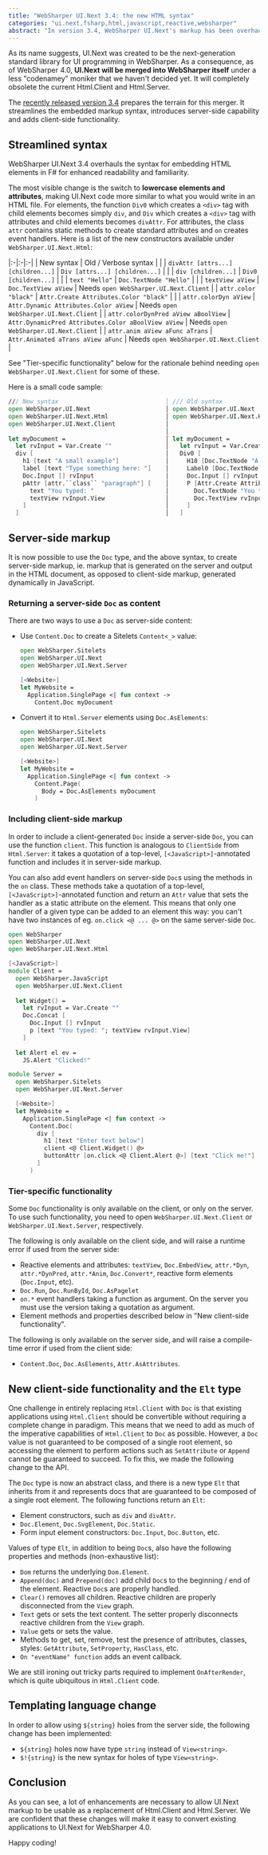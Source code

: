 ```yaml
---
title: "WebSharper UI.Next 3.4: the new HTML syntax"
categories: "ui.next,fsharp,html,javascript,reactive,websharper"
abstract: "In version 3.4, WebSharper UI.Next's markup has been overhauled in order to prepare for the upcoming merger into WebSharper in version 4.0."
---
```

As its name suggests, UI.Next was created to be the next-generation standard library for UI programming in WebSharper. As a consequence, as of WebSharper 4.0, **UI.Next will be merged into WebSharper itself** under a less "codenamey" moniker that we haven't decided yet. It will completely obsolete the current Html.Client and Html.Server.

The [recently released version 3.4](http://websharper.com/blog-entry/4422/websharper-3-4-released) prepares the terrain for this merger. It streamlines the embedded markup syntax, introduces server-side capability and adds client-side functionality.

## Streamlined syntax

WebSharper UI.Next 3.4 overhauls the syntax for embedding HTML elements in F# for enhanced readability and familiarity.

The most visible change is the switch to **lowercase elements and attributes**, making UI.Next code more similar to what you would write in an HTML file. For elements, the function `Div0` which creates a `<div>` tag with child elements becomes simply `div`, and `Div` which creates a `<div>` tag with attributes and child elements becomes `divAttr`. For attributes, the class `attr` contains static methods to create standard attributes and `on` creates event handlers. Here is a list of the new constructors available under `WebSharper.UI.Next.Html`:

|:-|:-|:-|
| New syntax | Old / Verbose syntax | |
| `divAttr [attrs...] [children...]` | `Div [attrs...] [children...]` | |
| `div [children...]` | `Div0 [children...]` | |
| `text "Hello"` | `Doc.TextNode "Hello"` | |
| `textView aView` | `Doc.TextView aView` | Needs `open WebSharper.UI.Next.Client` |
| `attr.color "black"` | `Attr.Create Attributes.Color "black"` | |
| `attr.colorDyn aView` | `Attr.Dynamic Attributes.Color aView` | Needs `open WebSharper.UI.Next.Client` |
| `attr.colorDynPred aView aBoolView` | `Attr.DynamicPred Attributes.Color aBoolView aView` | Needs `open WebSharper.UI.Next.Client` |
| `attr.anim aView aFunc aTrans` | `Attr.Animated aTrans aView aFunc` | Needs `open WebSharper.UI.Next.Client` |

See "Tier-specific functionality" below for the rationale behind needing `open WebSharper.UI.Next.Client` for some of these.

Here is a small code sample:

```fsharp
/// New syntax                              │ /// Old syntax
open WebSharper.UI.Next                     │ open WebSharper.UI.Next
open WebSharper.UI.Next.Html                │ open WebSharper.UI.Next.Html
open WebSharper.UI.Next.Client              │
                                            │
let myDocument =                            │ let myDocument =
  let rvInput = Var.Create ""               │   let rvInput = Var.Create ""
  div [                                     │   Div0 [
    h1 [text "A small example"]             │     H10 [Doc.TextNode "A small example"]
    label [text "Type something here: "]    │     Label0 [Doc.TextNode "Type something here: "]
    Doc.Input [] rvInput                    │     Doc.Input [] rvInput
    pAttr [attr.``class`` "paragraph"] [    │     P [Attr.Create Attributes.Class "paragraph"] [
      text "You typed: "                    │       Doc.TextNode "You typed: "
      textView rvInput.View                 │       Doc.TextView rvInput.View
    ]                                       │     ]
  ]                                         │   ]
```

## Server-side markup

It is now possible to use the `Doc` type, and the above syntax, to create server-side markup, ie. markup that is generated on the server and output in the HTML document, as opposed to client-side markup, generated dynamically in JavaScript.

### Returning a server-side `Doc` as content

There are two ways to use a `Doc` as server-side content:

* Use `Content.Doc` to create a Sitelets `Content<_>` value:

    ```fsharp
    open WebSharper.Sitelets
    open WebSharper.UI.Next
    open WebSharper.UI.Next.Server
    
    [<Website>]
    let MyWebsite =
      Application.SinglePage <| fun context ->
        Content.Doc myDocument
    ```

* Convert it to `Html.Server` elements using `Doc.AsElements`:

    ```fsharp
    open WebSharper.Sitelets
    open WebSharper.UI.Next
    open WebSharper.UI.Next.Server
    
    [<Website>]
    let MyWebsite =
      Application.SinglePage <| fun context ->
        Content.Page(
          Body = Doc.AsElements myDocument
        )
    ```

### Including client-side markup

In order to include a client-generated `Doc` inside a server-side `Doc`, you can use the function `client`. This function is analogous to `ClientSide` from `Html.Server`: it takes a quotation of a top-level, `[<JavaScript>]`-annotated function and includes it in server-side markup.

You can also add event handlers on server-side `Doc`s using the methods in the `on` class. These methods take a quotation of a top-level, `[<JavaScript>]`-annotated function and return an `Attr` value that sets the handler as a static attribute on the element. This means that only one handler of a given type can be added to an element this way: you can't have two instances of eg. `on.click <@ ... @>` on the same server-side `Doc`.

```fsharp
open WebSharper
open WebSharper.UI.Next
open WebSharper.UI.Next.Html

[<JavaScript>]
module Client =
  open WebSharper.JavaScript
  open WebSharper.UI.Next.Client
  
  let Widget() =
    let rvInput = Var.Create ""
    Doc.Concat [
      Doc.Input [] rvInput
      p [text "You typed: "; textView rvInput.View]
    ]
    
  let Alert el ev =
    JS.Alert "Clicked!"

module Server =
  open WebSharper.Sitelets
  open WebSharper.UI.Next.Server

  [<Website>]
  let MyWebsite =
    Application.SinglePage <| fun context ->
      Content.Doc(
        div [
          h1 [text "Enter text below"]
          client <@ Client.Widget() @>
          buttonAttr [on.click <@ Client.Alert @>] [text "Click me!"]
        ]
      )
```

### Tier-specific functionality

Some `Doc` functionality is only available on the client, or only on the server. To use such functionality, you need to open `WebSharper.UI.Next.Client` or `WebSharper.UI.Next.Server`, respectively.

The following is only available on the client side, and will raise a runtime error if used from the server side:

* Reactive elements and attributes: `textView`, `Doc.EmbedView`, `attr.*Dyn`, `attr.*DynPred`, `attr.*Anim`, `Doc.Convert*`, reactive form elements (`Doc.Input`, etc).
* `Doc.Run`, `Doc.RunById`, `Doc.AsPagelet`
* `on.*` event handlers taking a function as argument. On the server you must use the version taking a quotation as argument.
* Element methods and properties described below in "New client-side functionality".

The following is only available on the server side, and will raise a compile-time error if used from the client side:

* `Content.Doc`, `Doc.AsElements`, `Attr.AsAttributes`.

## New client-side functionality and the `Elt` type

One challenge in entirely replacing `Html.Client` with `Doc` is that existing applications using `Html.Client` should be convertible without requiring a complete change in paradigm. This means that we need to add as much of the imperative capabilities of `Html.Client` to `Doc` as possible. However, a `Doc` value is not guaranteed to be composed of a single root element, so accessing the element to perform actions such as `SetAttribute` or `Append` cannot be guaranteed to succeed. To fix this, we made the following change to the API.

The `Doc` type is now an abstract class, and there is a new type `Elt` that inherits from it and represents docs that are guaranteed to be composed of a single root element. The following functions return an `Elt`:

* Element constructors, such as `div` and `divAttr`.
* `Doc.Element`, `Doc.SvgElement`, `Doc.Static`.
* Form input element constructors: `Doc.Input`, `Doc.Button`, etc.

Values of type `Elt`, in addition to being `Doc`s, also have the following properties and methods (non-exhaustive list):

* `Dom` returns the underlying `Dom.Element`.
* `Append(doc)` and `Prepend(doc)` add child `Doc`s to the beginning / end of the element. Reactive `Doc`s are properly handled.
* `Clear()` removes all children. Reactive children are properly disconnected from the `View` graph.
* `Text` gets or sets the text content. The setter properly disconnects reactive children from the `View` graph.
* `Value` gets or sets the value.
* Methods to get, set, remove, test the presence of attributes, classes, styles: `GetAttribute`, `SetProperty`, `HasClass`, etc.
* `On "eventName" function` adds an event callback.

We are still ironing out tricky parts required to implement `OnAfterRender`, which is quite ubiquitous in `Html.Client` code.

## Templating language change

In order to allow using `${string}` holes from the server side, the following change has been implemented:

* `${string}` holes now have type `string` instead of `View<string>`.
* `$!{string}` is the new syntax for holes of type `View<string>`.

## Conclusion

As you can see, a lot of enhancements are necessary to allow UI.Next markup to be usable as a replacement of Html.Client and Html.Server. We are confident that these changes will make it easy to convert existing applications to UI.Next for WebSharper 4.0.

Happy coding!